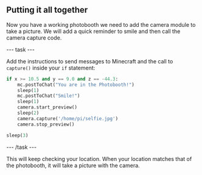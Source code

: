 ## Putting it all together

Now you have a working photobooth we need to add the camera module to take a picture. We will add a quick reminder to smile and then call the camera capture code.

--- task ---

Add the instructions to send messages to Minecraft and the call to `capture()` inside your `if` statement:

```python
if x >= 10.5 and y == 9.0 and z == -44.3:
    mc.postToChat("You are in the Photobooth!")
    sleep(1)
    mc.postToChat("Smile!")
    sleep(1)
    camera.start_preview()
    sleep(2)
    camera.capture('/home/pi/selfie.jpg')
    camera.stop_preview()

sleep(3)
```

--- /task ---

This will keep checking your location. When your location matches that of the photobooth, it will take a picture with the camera.

